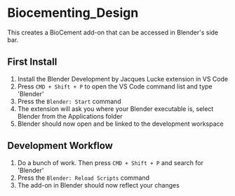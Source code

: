 # Biocementing_Design
This creates a BioCement add-on that can be accessed in Blender's side bar.

## First Install
1. Install the Blender Development by Jacques Lucke extension in VS Code
2. Press `CMD + Shift + P` to open the VS Code command list and type 'Blender'
3. Press the `Blender: Start` command
3. The extension will ask you where your Blender executable is, select Blender from the Applications folder
4. Blender should now open and be linked to the development workspace

## Development Workflow
1. Do a bunch of work. Then press `CMD + Shift + P` and search for 'Blender'
2. Press the `Blender: Reload Scripts` command
3. The add-on in Blender should now reflect your changes